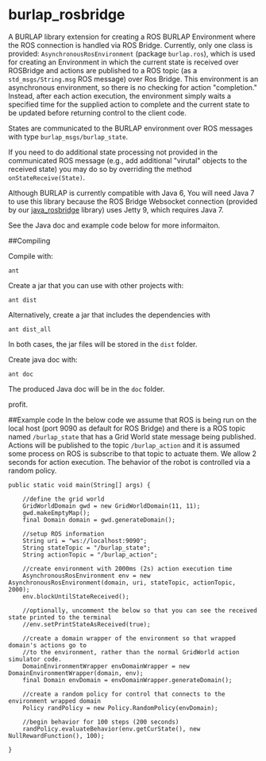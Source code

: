 burlap_rosbridge
================

A BURLAP library extension for creating a ROS BURLAP Environment where the ROS connection is handled via ROS Bridge.
Currently, only one class is provided: `AsynchronousRosEnvironment` (package `burlap.ros`), which is used for creating an Environment in which
the current state is received over ROSBridge and actions are published to a ROS topic (as a `std_msgs/String.msg` ROS message) over Ros Bridge. This environment is
an asynchronous environment, so there is no checking for action "completion." Instead, after each action execution,
the environment simply waits a specified time for the supplied action to complete and the current state to be updated
before returning control to the client code.

States are communicated to the BURLAP environment over ROS messages with type `burlap_msgs/burlap_state`.

If you need to do additional state processing not provided in the communicated ROS message (e.g., add additional "virutal" objects to the received state) you may do so by overriding the method `onStateReceive(State)`.

Although BURLAP is currently compatible with Java 6, You will need Java 7 to use this library because the ROS Bridge Websocket connection (provided by our [java_rosbridge](https://github.com/h2r/java_rosbridge) library) uses Jetty 9, which requires Java 7.

See the Java doc and example code below for more informaiton.

##Compiling

Compile with:

```
ant
```
Create a jar that you can use with other projects with:

```
ant dist
```

Alternatively, create a jar that includes the dependencies with 

```
ant dist_all
```

In both cases, the jar files will be stored in the `dist` folder.

Create java doc with:

```
ant doc
```

The produced Java doc will be in the `doc` folder.

profit.

##Example code
In the below code we assume that ROS is being run on the local host (port 9090 as default for ROS Bridge)
and there is a ROS topic named `/burlap_state` that has a Grid World state message being published.
Actions will be published to the topic `/burlap_action` and it is assumed some process on ROS is subscribe to that topic to actuate
them. We allow 2 seconds for action execution. The behavior of the robot is controlled via a random policy.

```
public static void main(String[] args) {

	//define the grid world
	GridWorldDomain gwd = new GridWorldDomain(11, 11);
	gwd.makeEmptyMap();
	final Domain domain = gwd.generateDomain();

	//setup ROS information
	String uri = "ws://localhost:9090";
	String stateTopic = "/burlap_state";
	String actionTopic = "/burlap_action";

	//create environment with 2000ms (2s) action execution time
	AsynchronousRosEnvironment env = new AsynchronousRosEnvironment(domain, uri, stateTopic, actionTopic, 2000);
	env.blockUntilStateReceived();
	
	//optionally, uncomment the below so that you can see the received state printed to the terminal
	//env.setPrintStateAsReceived(true);

	//create a domain wrapper of the environment so that wrapped domain's actions go to
	//to the environment, rather than the normal GridWorld action simulator code.
	DomainEnvironmentWrapper envDomainWrapper = new DomainEnvironmentWrapper(domain, env);
	final Domain envDomain = envDomainWrapper.generateDomain();

	//create a random policy for control that connects to the environment wrapped domain
	Policy randPolicy = new Policy.RandomPolicy(envDomain);
	
	//begin behavior for 100 steps (200 seconds)
	randPolicy.evaluateBehavior(env.getCurState(), new NullRewardFunction(), 100);

}

```

